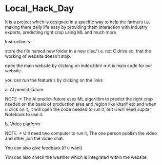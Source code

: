# Local_Hack_Day
It is a project which is designed in a specific way to help the farmers i.e. making there daily life easy by providing them interaction with industry experts, predicting right crop using ML and much more

Instruction's :-

store the file named new folder in a new disc/ i.e. not C drive so, that the working of website doesn't stop.

open the main website by clicking on index.html => it is main code for our website

you can run the feature's by clicking on the links

a. AI predict-future

NOTE -> The AI predict-future uses ML algorithm to predict the right crop needed on the basis of production area and region like kharif etc and when u click on it, it will open the code needed to run it, but u will need Jupiter Notebook to use it.

b. Video platform

NOTE -> U'll need two computer to run it, The one person publish the video and other join the video chat.

You can also give feedback (if u want)

You can also check the weather which is integrated within the website.
